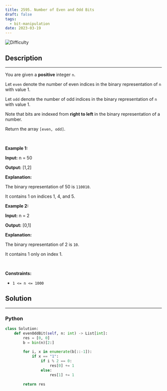 ```yaml
---
title: 2595. Number of Even and Odd Bits
draft: false
tags: 
  - bit-manipulation
date: 2023-03-19
---
```


![Difficulty](https://img.shields.io/badge/Difficulty-Easy-blue.svg)

## Description

---
<p>You are given a <strong>positive</strong> integer <code>n</code>.</p>

<p>Let <code>even</code> denote the number of even indices in the binary representation of <code>n</code> with value 1.</p>

<p>Let <code>odd</code> denote the number of odd indices in the binary representation of <code>n</code> with value 1.</p>

<p>Note that bits are indexed from <strong>right to left</strong> in the binary representation of a number.</p>

<p>Return the array <code>[even, odd]</code>.</p>

<p>&nbsp;</p>
<p><strong class="example">Example 1:</strong></p>

<div class="example-block">
<p><strong>Input:</strong> <span class="example-io">n = 50</span></p>

<p><strong>Output:</strong> <span class="example-io">[1,2]</span></p>

<p><strong>Explanation:</strong></p>

<p>The binary representation of 50 is <code>110010</code>.</p>

<p>It contains 1 on indices 1, 4, and 5.</p>
</div>

<p><strong class="example">Example 2:</strong></p>

<div class="example-block">
<p><strong>Input:</strong> <span class="example-io">n = 2</span></p>

<p><strong>Output:</strong> <span class="example-io">[0,1]</span></p>

<p><strong>Explanation:</strong></p>

<p>The binary representation of 2 is <code>10</code>.</p>

<p>It contains 1 only on index 1.</p>
</div>

<p>&nbsp;</p>
<p><strong>Constraints:</strong></p>

<ul>
	<li><code>1 &lt;= n &lt;= 1000</code></li>
</ul>


## Solution

---
### Python
``` py title='number-of-even-and-odd-bits'
class Solution:
    def evenOddBit(self, n: int) -> List[int]:
        res = [0, 0]
        b = bin(n)[2:]
        
        for i, x in enumerate(b[::-1]):
            if x == "1":
                if i % 2 == 0:
                    res[0] += 1
                else:
                    res[1] += 1
        
        return res
        

```

